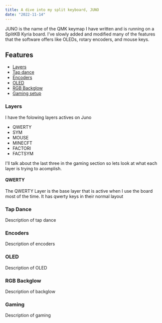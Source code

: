 ```yaml
---
title: A dive into my split keyboard, JUNO
date: "2022-11-14"
---
```


JUNO is the name of the QMK keymap I have written and is running on a SplitKB Kyria board. I’ve slowly added and modified many of the features that the software offers like OLEDs, rotary encoders, and mouse keys. 

## Features

- [Layers](#layers)
- [Tap dance](#tap-dance)
- [Encoders](#encoders)
- [OLED](#oled)
- [RGB Backglow](#rgb-backglow)
- [Gaming setup](#gaming)

### Layers<a name="layers"></a>

I have the folowing layers actives on Juno
- QWERTY
- SYM
- MOUSE
- MINECFT
- FACTORI
- FACTSYM

I'll talk about the last three in the gaming section so lets look at what each layer is trying to acomplish.

#### QWERTY

The QWERTY Layer is the base layer that is active when I use the board most of the time. It has qwerty keys in their normal layout 

### Tap Dance<a name="tap-dance"></a>

Description of tap dance

### Encoders<a name="encoders"></a>

Description of encoders

### OLED<a name="oled"></a>

Description of OLED

### RGB Backglow<a name="rgb-backglow"></a>

Description of backglow

### Gaming<a name="gaming"></a>

Description of gaming
